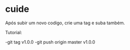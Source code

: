 # cuide

Após subir um novo codigo, crie uma tag e suba também.

Tutorial:

-git tag v1.0.0
-git push origin master v1.0.0
